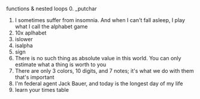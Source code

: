 functions & nested loops
0. _putchar
1. I sometimes suffer from insomnia. And when I can't fall asleep, I play what I call the alphabet game
2. 10x aplhabet
3. islower
4. isalpha
5. sign
6. There is no such thing as absolute value in this world. You can only estimate what a thing is worth to you
7. There are only 3 colors, 10 digits, and 7 notes; it's what we do with them that's important
8. I'm federal agent Jack Bauer, and today is the longest day of my life
9. learn your times table
